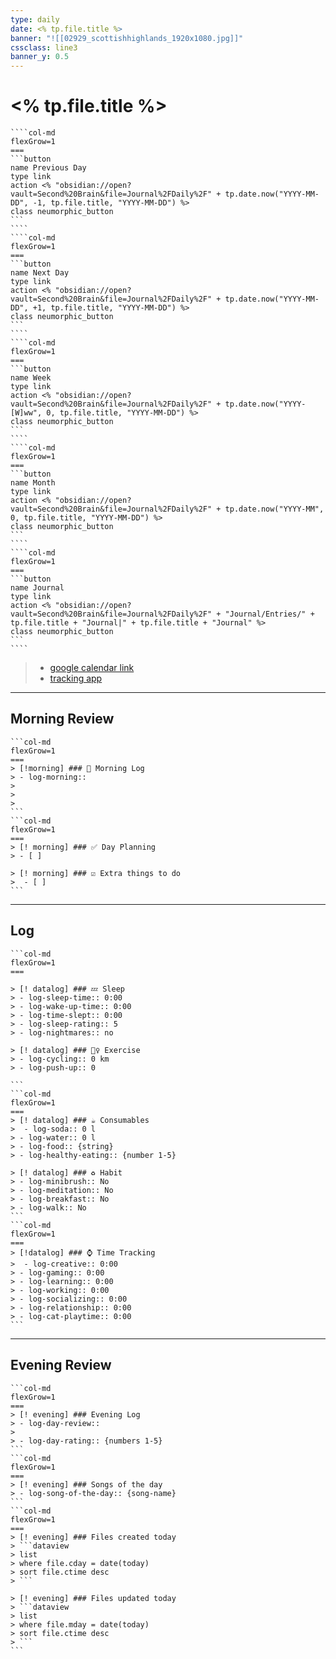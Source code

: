 ```yaml
---
type: daily
date: <% tp.file.title %>
banner: "![[02929_scottishhighlands_1920x1080.jpg]]"
cssclass: line3
banner_y: 0.5
---
```

# <% tp.file.title %>

`````col
````col-md
flexGrow=1
===
```button
name Previous Day
type link
action <% "obsidian://open?vault=Second%20Brain&file=Journal%2FDaily%2F" + tp.date.now("YYYY-MM-DD", -1, tp.file.title, "YYYY-MM-DD") %>
class neumorphic_button
```
````
````col-md
flexGrow=1
===
```button
name Next Day
type link
action <% "obsidian://open?vault=Second%20Brain&file=Journal%2FDaily%2F" + tp.date.now("YYYY-MM-DD", +1, tp.file.title, "YYYY-MM-DD") %>
class neumorphic_button
```
````
````col-md
flexGrow=1
===
```button
name Week
type link
action <% "obsidian://open?vault=Second%20Brain&file=Journal%2FDaily%2F" + tp.date.now("YYYY-[W]ww", 0, tp.file.title, "YYYY-MM-DD") %>
class neumorphic_button
```
````
````col-md
flexGrow=1
===
```button
name Month
type link
action <% "obsidian://open?vault=Second%20Brain&file=Journal%2FDaily%2F" + tp.date.now("YYYY-MM", 0, tp.file.title, "YYYY-MM-DD") %>
class neumorphic_button
```
````
````col-md
flexGrow=1
===
```button
name Journal
type link
action <% "obsidian://open?vault=Second%20Brain&file=Journal%2FDaily%2F" + "Journal/Entries/" + tp.file.title + "Journal|" + tp.file.title + "Journal" %>
class neumorphic_button
```
````
`````


>- [google calendar link](https://calendar.google.com)
>- [tracking app](https://docs.sleep.urbandroid.org/)
---

## Morning Review

````col
```col-md
flexGrow=1
===
> [!morning] ### 🌅 Morning Log
> - log-morning::
>   
>   
>   
```
```col-md
flexGrow=1
===
> [! morning] ### ✅ Day Planning  
> - [ ] 

> [! morning] ### ☑ Extra things to do
>  - [ ] 
```
````

---

## Log

````col
```col-md
flexGrow=1
===

> [! datalog] ### 💤 Sleep
> - log-sleep-time:: 0:00
> - log-wake-up-time:: 0:00
> - log-time-slept:: 0:00
> - log-sleep-rating:: 5
> - log-nightmares:: no

> [! datalog] ### 🏃‍♀️ Exercise
> - log-cycling:: 0 km
> - log-push-up:: 0 

```
```col-md
flexGrow=1
===
> [! datalog] ### ☕ Consumables
>  - log-soda:: 0 l
> - log-water:: 0 l
> - log-food:: {string}
> - log-healthy-eating:: {number 1-5}

> [! datalog] ### ♻ Habit 
> - log-minibrush:: No
> - log-meditation:: No
> - log-breakfast:: No
> - log-walk:: No
```
```col-md
flexGrow=1
===
> [!datalog] ### ⌚ Time Tracking
>  - log-creative:: 0:00
> - log-gaming:: 0:00
> - log-learning:: 0:00
> - log-working:: 0:00
> - log-socializing:: 0:00
> - log-relationship:: 0:00
> - log-cat-playtime:: 0:00
```
````

---

## Evening Review

````col
```col-md
flexGrow=1
===
> [! evening] ### Evening Log
> - log-day-review:: 
>   
> - log-day-rating:: {numbers 1-5} 
```
```col-md
flexGrow=1
===
> [! evening] ### Songs of the day
> - log-song-of-the-day:: {song-name}
```
```col-md
flexGrow=1
===
> [! evening] ### Files created today
> ```dataview
> list
> where file.cday = date(today)
> sort file.ctime desc
> ``` 

> [! evening] ### Files updated today
> ```dataview
> list
> where file.mday = date(today)
> sort file.ctime desc
> ```
```
````






